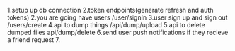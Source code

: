 1.setup up db connection
2.token endpoints(generate refresh and auth tokens)
2.you are going have users /user/signIn
3.user sign up and sign out  /users/create
4.api to dump things /api/dump/upload
5.api to delete dumped files api/dump/delete
6.send user push notifications if they recieve a friend request
7.
